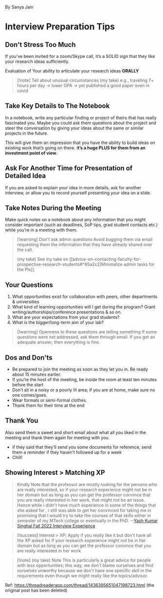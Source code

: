 By Sanya Jain

# Interview Preparation Tips

## Don't Stress Too Much
If you’ve been invited for a zoom/Skype call, it’s a SOLID sign that they like your research ideas sufficiently. 

Evaluation of Your ability to articulate your research ideas **ORALLY**

>[!note] Tell about unusual circumstances
>(my take) e.g., traveling 7+ hours per day -> lower GPA -> yet published a good paper even in covid

## Take Key Details to The Notebook
In a notebook, write any particular finding or project of theirs that has really fascinated you.
Maybe you could ask them questions about the project and steer the conversation by giving your ideas about the same or similar projects in the future.

This will give them an impression that you have the ability to build ideas on existing work that’s going on there. I**t’s a huge PLUS for them from an investment point of view**.
## Ask For Another Time for Presentation of Detailed Idea
If you are asked to explain your idea in more details, ask for another interview, or allow you to record yourself presenting your idea on a slide.

## Take Notes During the Meeting
Make quick notes on a notebook about any information that you might consider important (such as deadlines, SoP tips, grad student contacts etc.) while you’re in a meeting with them.

>[!warning] Don't ask admin questions
>Avoid bugging them via email requesting them the information that they have already shared over the call.
>
>(my take) See my take on [[advice-on-contacting-faculty-for-prospective-research-students#^65a2c2|Minimalize admin tasks for the PIs]].

## Your Questions
1. What opportunities exist for collaboration with peers, other departments & universities
2. What kind of learning opportunities will I get during the program? Grant writing/authorships/conference presentations & so on.
3. What are your expectations from your grad students?
4. What is the bigger/long-term aim of your lab?

>[!warning] Openness to these questions are telling something
>If some questions were not addressed, ask them through email. If you got an adequate answer, then everything is fine.

## Dos and Don'ts

- Be prepared to join the meeting as soon as they let you in. Be ready about 15 minutes earlier.
- If you’re the host of the meeting, be inside the room at least ten minutes before the start
- Don’t sit in a noisy or a poorly lit area; if you are at home, make sure no one comes/goes.
- Wear formals or semi-formal clothes.
- Thank them for their time at the end

## Thank You
Also send them a sweet and short email about what all you liked in the meeting and thank them again for meeting with you.

- if they said that they’ll send you some documents for reference, send them a reminder if they haven’t followed up for a week
- Chill!

## Showing Interest > Matching XP

>Kindly Note that the professor are mostly looking for the persons who are really interested, so if your research experience might not be in her domain but as long as you can get the professor convince that you are really interested in her work, that might not be an issue. Hence while i didn't have much experience in some of the things that she asked for , i still was able to get her convinced for taking me in promising that I would try to take the courses of that skills either in semester of my MTech college or eventually in the PhD. 
>--[Yash Kumar Singhal Fall 2022 Interview Experience](https://github.com/yashgyy/Phd-Fall-2022/blob/main/README.md)

>[!success] Interest > XP; Apply if you really like it but don't have all the XP asked for
>if your research experience might not be in her domain but as long as you can get the professor convince that you are really interested in her work.
>

>[!note] (my take) Note
>This is particularly a great advice for people with less opportunities; this way, we don't blame ourselves and find ourselves unworthy because we don't have one specific skill in the requirements even though we might really like the topics/advisor.

Ref: https://threadreaderapp.com/thread/1436395651047198723.html (the original post has been deleted)